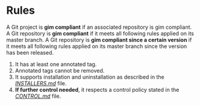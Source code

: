 # Rules

A Git project is **gim compliant** if an associated repository is gim compliant. A Git repository is **gim compliant** if it meets all following rules applied on its master branch. A Git repository is **gim compliant since a certain version** if it meets all following rules applied on its master branch since the version has been released.

1. It has at least one annotated tag.
2. Annotated tags cannot be removed.
3. It supports installation and uninstallation as described in the [*INSTALLERS.md*](INSTALLERS.md) file.
4. **If further control needed**, it respects a control policy stated in the [*CONTROL.md*](CONTROL.md) file.
